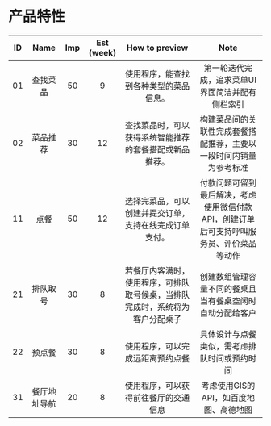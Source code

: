 # 产品特性

| ID | Name | Imp | Est (week) | How to preview | Note |
|:--:|:----:|:---:|:----------:|:--------------:|:----:|
|01|查找菜品|50|9|使用程序，能查找到各种类型的菜品信息。|第一轮迭代完成，追求菜单UI界面简洁并配有侧栏索引|
|02|菜品推荐|30|12|查找菜品时，可以获得系统智能推荐的套餐搭配或新品推荐。|构建菜品间的关联性完成套餐搭配推荐，主要以一段时间内销量为参考标准|
|11|点餐|50|12|选择完菜品，可以创建并提交订单，支持在线完成订单支付。|付款问题可留到最后解决，考虑使用微信付款API，创建订单后可支持呼叫服务员、评价菜品等动作|
|21|排队取号|30|8|若餐厅内客满时，使用程序，可排队取号候桌，当排队完成时，系统将为客户分配桌子|创建数组管理容量不同的餐桌且当有餐桌空闲时自动分配给客户|
|22|预点餐|30|8|使用程序，可以完成远距离预约点餐|具体设计与点餐类似，需考虑排队时间或预约时间|
|31|餐厅地址导航|20|8|使用程序，可以获得前往餐厅的交通信息|考虑使用GIS的API，如百度地图、高德地图|
